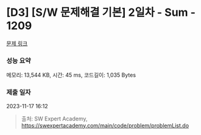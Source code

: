 # [D3] [S/W 문제해결 기본] 2일차 - Sum - 1209 

[문제 링크](https://swexpertacademy.com/main/code/problem/problemDetail.do?contestProbId=AV13_BWKACUCFAYh) 

### 성능 요약

메모리: 13,544 KB, 시간: 45 ms, 코드길이: 1,035 Bytes

### 제출 일자

2023-11-17 16:12



> 출처: SW Expert Academy, https://swexpertacademy.com/main/code/problem/problemList.do